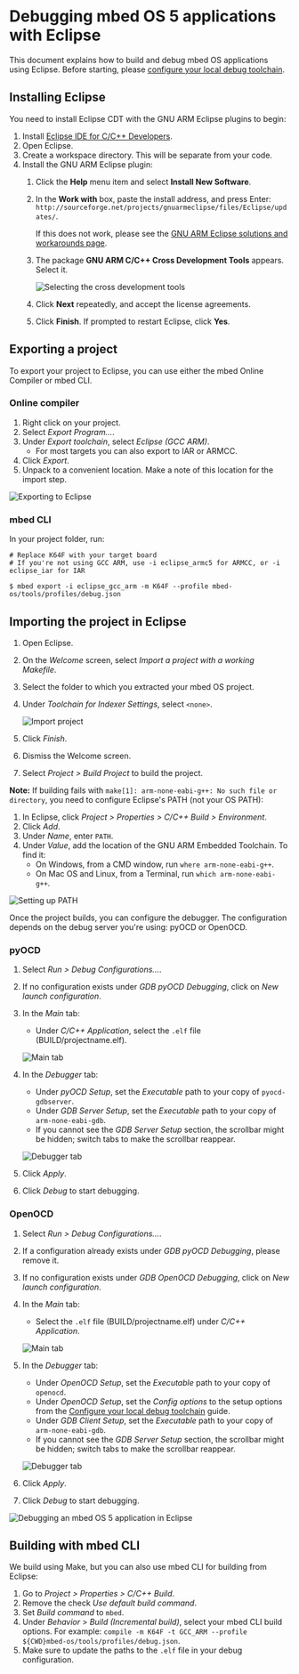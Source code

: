 # Debugging mbed OS 5 applications with Eclipse

This document explains how to build and debug mbed OS applications using Eclipse. Before starting, please [configure your local debug toolchain](toolchain.md).

## Installing Eclipse

You need to install Eclipse CDT with the GNU ARM Eclipse plugins to begin:

1. Install [Eclipse IDE for C/C++ Developers](http://www.eclipse.org/downloads/eclipse-packages/).
1. Open Eclipse.
1. Create a workspace directory. This will be separate from your code.
1. Install the GNU ARM Eclipse plugin:
    1. Click the **Help** menu item and select **Install New Software**.
    1. In the **Work with** box, paste the install address, and press Enter: `http://sourceforge.net/projects/gnuarmeclipse/files/Eclipse/updates/`.

    	If this does not work, please see the [GNU ARM Eclipse solutions and workarounds page](http://gnuarmeclipse.github.io/blog/2016/12/02/plugins-install-issue/).
    1. The package **GNU ARM C/C++ Cross Development Tools** appears. Select it.

        ![Selecting the cross development tools](Images/eclipse2.png)
    1. Click **Next** repeatedly, and accept the license agreements.
    1. Click **Finish**. If prompted to restart Eclipse, click **Yes**.

## Exporting a project

To export your project to Eclipse, you can use either the mbed Online Compiler or mbed CLI.

### Online compiler

1. Right click on your project.
1. Select *Export Program...*.
1. Under *Export toolchain*, select *Eclipse (GCC ARM)*.
    * For most targets you can also export to IAR or ARMCC.
1. Click *Export*.
1. Unpack to a convenient location. Make a note of this location for the import step.

![Exporting to Eclipse](Images/eclipse1.png)

### mbed CLI

In your project folder, run:

```
# Replace K64F with your target board
# If you're not using GCC ARM, use -i eclipse_armc5 for ARMCC, or -i eclipse_iar for IAR

$ mbed export -i eclipse_gcc_arm -m K64F --profile mbed-os/tools/profiles/debug.json
```

## Importing the project in Eclipse

1. Open Eclipse.
1. On the *Welcome* screen, select *Import a project with a working Makefile*.
1. Select the folder to which you extracted your mbed OS project.
1. Under *Toolchain for Indexer Settings*, select `<none>`.

    ![Import project](Images/eclipse3.png)
1. Click *Finish*.
1. Dismiss the Welcome screen.
1. Select *Project > Build Project* to build the project.

<span class="notes">**Note:** If building fails with `make[1]: arm-none-eabi-g++: No such file or directory`, you need to configure Eclipse's PATH (not your OS PATH):

1. In Eclipse, click *Project > Properties > C/C++ Build > Environment*.
1. Click *Add*.
1. Under *Name*, enter `PATH`.
1. Under *Value*, add the location of the GNU ARM Embedded Toolchain. To find it:
    * On Windows, from a CMD window, run `where arm-none-eabi-g++`.
    * On Mac OS and Linux, from a Terminal, run `which arm-none-eabi-g++`.

![Setting up PATH](Images/eclipse4.png)
</span>

Once the project builds, you can configure the debugger. The configuration depends on the debug server you're using: pyOCD or OpenOCD.

### pyOCD

1. Select *Run > Debug Configurations...*.
1. If no configuration exists under *GDB pyOCD Debugging*, click on *New launch configuration*.
1. In the *Main* tab:
    * Under *C/C++ Application*, select the `.elf` file (BUILD/projectname.elf).

    ![Main tab](Images/eclipse5.png)
1. In the *Debugger* tab:
    * Under *pyOCD Setup*, set the *Executable* path to your copy of `pyocd-gdbserver`.
    * Under *GDB Server Setup*, set the *Executable* path to your copy of `arm-none-eabi-gdb`.
    * If you cannot see the *GDB Server Setup* section, the scrollbar might be hidden; switch tabs to make the scrollbar reappear.

    ![Debugger tab](Images/eclipse6.png)
1. Click *Apply*.
1. Click *Debug* to start debugging.

### OpenOCD

1. Select *Run > Debug Configurations...*.
1. If a configuration already exists under *GDB pyOCD Debugging*, please remove it.
1. If no configuration exists under *GDB OpenOCD Debugging*, click on *New launch configuration*.
1. In the *Main* tab:
    * Select the `.elf` file (BUILD/projectname.elf) under *C/C++ Application*.

    ![Main tab](Images/eclipse7.png)
1. In the *Debugger* tab:
    * Under *OpenOCD Setup*, set the *Executable* path to your copy of `openocd`.
    * Under *OpenOCD Setup*, set the *Config options* to the setup options from the [Configure your local debug toolchain](toolchain.md) guide.
    *  Under *GDB Client Setup*, set the *Executable* path to your copy of `arm-none-eabi-gdb`.
    * If you cannot see the *GDB Server Setup* section, the scrollbar might be hidden; switch tabs to make the scrollbar reappear.

    ![Debugger tab](Images/eclipse8.png)
1. Click *Apply*.
1. Click *Debug* to start debugging.

![Debugging an mbed OS 5 application in Eclipse](Images/eclipse9.png)

## Building with mbed CLI

We build using Make, but you can also use mbed CLI for building from Eclipse:

1. Go to *Project > Properties > C/C++ Build*.
1. Remove the check *Use default build command*.
1. Set *Build command* to `mbed`.
1. Under *Behavior* > *Build (Incremental build)*, select your mbed CLI build options. For example: `compile -m K64F -t GCC_ARM --profile ${CWD}mbed-os/tools/profiles/debug.json`.
1. Make sure to update the paths to the `.elf` file in your debug configuration.
